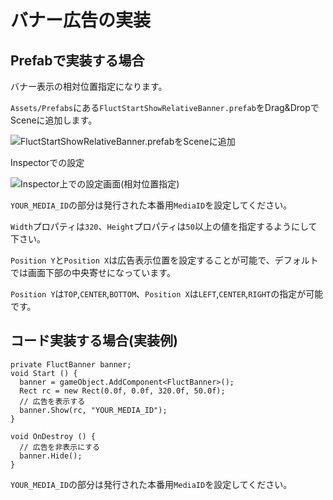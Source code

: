 # バナー広告の実装
## Prefabで実装する場合

バナー表示の相対位置指定になります。

`Assets/Prefabs`にある`FluctStartShowRelativeBanner.prefab`をDrag&DropでSceneに追加します。

![FluctStartShowRelativeBanner.prefabをSceneに追加](img/add_scean_relative.png)

Inspectorでの設定

![Inspector上での設定画面(相対位置指定)](img/inspector_config_relative.png)

`YOUR_MEDIA_ID`の部分は発行された本番用`MediaID`を設定してください。

`Width`プロパティは`320`、`Height`プロパティは`50`以上の値を指定するようにして下さい。

`Position Y`と`Position X`は広告表示位置を設定することが可能で、デフォルトでは画面下部の中央寄せになっています。

`Position Y`は`TOP`,`CENTER`,`BOTTOM`、`Position X`は`LEFT`,`CENTER`,`RIGHT`の指定が可能です。

## コード実装する場合(実装例)

```
private FluctBanner banner;
void Start () {
  banner = gameObject.AddComponent<FluctBanner>();
  Rect rc = new Rect(0.0f, 0.0f, 320.0f, 50.0f);
  // 広告を表示する
  banner.Show(rc, "YOUR_MEDIA_ID");
}

void OnDestroy () {
  // 広告を非表示にする
  banner.Hide();
}
```

`YOUR_MEDIA_ID`の部分は発行された本番用`MediaID`を設定してください。

